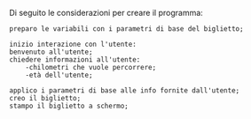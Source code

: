 Di seguito le considerazioni per creare il programma:

    preparo le variabili con i parametri di base del biglietto;

    inizio interazione con l'utente:
    benvenuto all'utente;
    chiedere informazioni all'utente:
        -chilometri che vuole percorrere;
        -età dell'utente;

    applico i parametri di base alle info fornite dall'utente;
    creo il biglietto;
    stampo il biglietto a schermo;
    
    